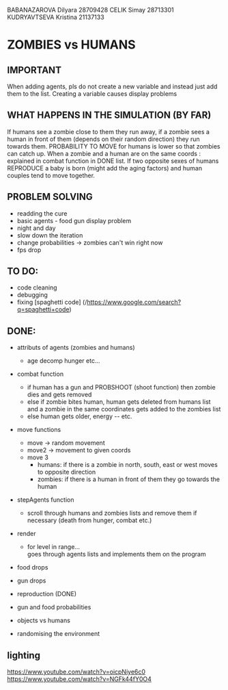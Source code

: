 BABANAZAROVA Dilyara 28709428
CELIK Simay 28713301
KUDRYAVTSEVA Kristina 21137133

# ZOMBIES vs HUMANS

## IMPORTANT 

When adding agents, pls do not create a new variable and instead just add them to the list. Creating a variable causes display problems

## WHAT HAPPENS IN THE SIMULATION (BY FAR)
  If humans see a zombie close to them they run away, if a zombie sees a human in front of them (depends on their random  direction) they run towards them. PROBABILITY TO MOVE for humans is lower so that zombies can catch up. When a zombie and a human are on the same coords : explained in combat function in DONE list. If two opposite sexes of humans REPRODUCE a baby is born (might add the aging factors) and human couples tend to move together.

  ## PROBLEM SOLVING
  - readding the cure
  - basic agents - food gun display problem
  - night and day
  - slow down the iteration 
  - change probabilities -> zombies can't win right now
  - fps drop


## TO DO:
  - code cleaning 
  - debugging
  - fixing [spaghetti code] (/https://www.google.com/search?q=spaghetti+code)



## DONE:

  - attributs of agents (zombies and humans)<br>
    - age decomp hunger etc...<br>
  - combat function
    - if human has a gun and PROBSHOOT (shoot function) then zombie dies and gets removed
    - else if zombie bites human, human gets deleted from humans list and a zombie in the same coordinates gets added to the zombies list
    - else human gets older, energy -- etc.
  - move functions
    - move -> random movement
    - move2 -> movement to given coords
    - move 3
      - humans: if there is a zombie in north, south, east or west moves to opposite direction
      - zombies: if there is a human in front of them they go towards the human
  - stepAgents function
    - scroll through humans and zombies lists and remove them if necessary (death from hunger, combat etc.)
  - render
    - for level in range... <br>
      goes through agents lists and implements them on the program
  
  - food drops
  - gun drops
  - reproduction (DONE)
  - gun and food probabilities
  - objects vs humans
  - randomising the environment

## lighting 
https://www.youtube.com/watch?v=oicpNiye6c0
https://www.youtube.com/watch?v=NGFk44fY0O4
